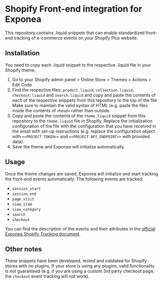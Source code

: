 # Shopify Front-end integration for Exponea

This repository contains .liquid snippets that can enable standardized front-end tracking of e-commerce events on your Shopify Plus website.
## Installation

You need to copy each .liquid snippet to the respective .liquid file in your Shopify theme.

1. Go to your Shopify admin panel > Online Store > Themes > Actions > Edit Code
2. Find the respective files: `product.liquid`, `collection.liquid`, `checkout.liquid` and `search.liquid` and copy and paste the contents of each of the respective snippets from this repository to the top of the file. Make sure to maintain the valid syntax of HTML (e.g. paste the files inside the contents of `<head>` rather than outside.
3.  Copy and paste the contents of the `theme.liquid` snippet from this repository to the `theme.liquid` file in Shopify. Replace the initialization configuration of the file with the configuration that you have received in the email with set-up instructions (e.g. replace the configuration object with `<<PROJECT TOKEN>>` and `<<PROJECT API_ENDPOINT>>` with provided data).
4. Save the theme and Exponea will initialize automatically.

## Usage

Once the theme changes are saved, Exponea will initialize and start tracking the front-end events automatically.
The following events are tracked:
- `session_start`
- `session_end` 
- `page_visit`
- `view_item`
- `view_category`
- `search`
- `checkout`

You can find the description of the events and their attributes in the [official Exponea Shopify Tracking document]().

## Other notes

These snippets have been developed, tested and validated for Shopify stores with no plugins. If your store is using any plugins, valid functionality is not guaranteed (e.g. if you are using a custom 3rd party checkout page, the `checkout` event tracking will not work).
